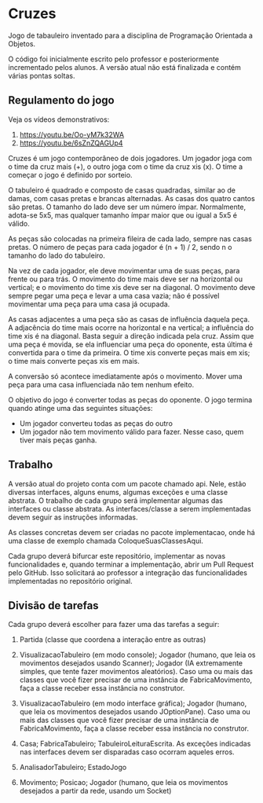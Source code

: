 # Cruzes

Jogo de tabauleiro inventado para a disciplina de Programação Orientada a Objetos.

O código foi inicialmente escrito pelo professor e posteriormente incrementado
pelos alunos. A versão atual não está finalizada e contém várias pontas soltas.

## Regulamento do jogo

Veja os vídeos demonstrativos:

1. https://youtu.be/Oo-yM7k32WA
1. https://youtu.be/6sZnZQAGUp4

Cruzes é um jogo contemporâneo de dois jogadores. Um jogador joga com o time da
cruz mais (+), o outro joga com o time da cruz xis (x). O time a começar o jogo
é definido por sorteio.

O tabuleiro é quadrado e composto de casas quadradas, similar ao de damas,
com casas pretas e brancas alternadas. As casas dos quatro cantos são pretas.
O tamanho do lado deve ser um número ímpar. Normalmente, adota-se 5x5, mas
qualquer tamanho ímpar maior que ou igual a 5x5 é válido.

As peças são colocadas na primeira fileira de cada lado, sempre nas casas
pretas. O número de peças para cada jogador é (n + 1) / 2, sendo n o tamanho do
lado do tabuleiro.

Na vez de cada jogador, ele deve movimentar uma de suas peças, para frente ou
para trás. O movimento do time mais deve ser na horizontal ou vertical; e o
movimento do time xis deve ser na diagonal. O movimento deve sempre pegar uma
peça e levar a uma casa vazia; não é possível movimentar uma peça para uma casa
já ocupada.

As casas adjacentes a uma peça são as casas de influência daquela peça.
A adjacência do time mais ocorre na horizontal e na vertical; a influência do
time xis é na diagonal. Basta seguir a direção indicada pela cruz.
Assim que uma peça é movida, se ela influenciar
uma peça do oponente, esta última é convertida para o time da primeira.
O time xis converte peças mais em xis; o time mais converte peças xis em mais.

A conversão só acontece imediatamente após o movimento. Mover uma peça para uma
casa influenciada não tem nenhum efeito.

O objetivo do jogo é converter todas as peças do oponente. O jogo termina
quando atinge uma das seguintes situações:
  * Um jogador converteu todas as peças do outro
  * Um jogador não tem movimento válido para fazer. Nesse caso, quem tiver mais peças ganha.

## Trabalho

A versão atual do projeto conta com um pacote chamado api. Nele, estão diversas interfaces, alguns enums,
algumas exceções e uma classe abstrata. O trabalho de cada grupo será implementar algumas das interfaces ou
classe abstrata. As interfaces/classe a serem implementadas devem seguir as instruções informadas.

As classes concretas devem ser criadas no pacote implementacao, onde há uma classe de exemplo chamada
ColoqueSuasClassesAqui.

Cada grupo deverá bifurcar este repositório, implementar as novas funcionalidades e,
quando terminar a implementação, abrir um Pull Request pelo GitHub. Isso solicitará ao professor
a integração das funcionalidades implementadas no repositório original.

## Divisão de tarefas

Cada grupo deverá escolher para fazer uma das tarefas a seguir:

1. Partida (classe que coordena a interação entre as outras)

1. VisualizacaoTabuleiro (em modo console); Jogador (humano, que leia os movimentos desejados usando Scanner); Jogador (IA extremamente simples, que tente fazer movimentos aleatórios). Caso uma ou mais das classes que você fizer precisar de uma instância de FabricaMovimento, faça a classe receber essa instância no construtor.

1. VisualizacaoTabuleiro (em modo interface gráfica); Jogador (humano, que leia os movimentos desejados usando JOptionPane). Caso uma ou mais das classes que você fizer precisar de uma instância de FabricaMovimento, faça a classe receber essa instância no construtor.

1. Casa; FabricaTabuleiro; TabuleiroLeituraEscrita. As exceções indicadas nas interfaces devem ser disparadas caso ocorram aqueles erros.

1. AnalisadorTabuleiro; EstadoJogo

1. Movimento; Posicao; Jogador (humano, que leia os movimentos desejados a partir da rede, usando um Socket)
